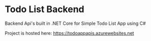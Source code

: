 # Todo List Backend
Backend Api's built in .NET Core for Simple Todo List App using C#

Project is hosted here: https://todoappapis.azurewebsites.net

